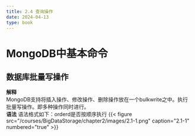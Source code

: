 ```yaml
---
title: 2.4 查询操作
date: 2024-04-13
type: book
---
```

# MongoDB中基本命令
## 数据库批量写操作
**解释**  
MongoDB支持将插入操作、修改操作、删除操作放在一个bulkwrite之中。执行批量写操作。即多种操作同时进行。  
**语法**
语法格式如下：orderd是否按顺序执行
{{< figure src="/courses/BigDataStorage/chapter2/images/2.1-1.png" caption="2.1-1" numbered="true" >}}  
